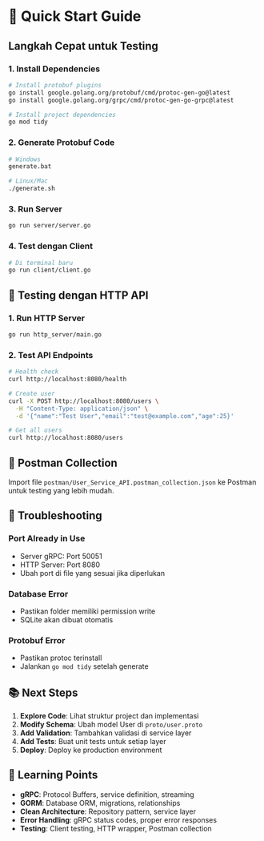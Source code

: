 # 🚀 Quick Start Guide

## Langkah Cepat untuk Testing

### 1. Install Dependencies
```bash
# Install protobuf plugins
go install google.golang.org/protobuf/cmd/protoc-gen-go@latest
go install google.golang.org/grpc/cmd/protoc-gen-go-grpc@latest

# Install project dependencies
go mod tidy
```

### 2. Generate Protobuf Code
```bash
# Windows
generate.bat

# Linux/Mac
./generate.sh
```

### 3. Run Server
```bash
go run server/server.go
```

### 4. Test dengan Client
```bash
# Di terminal baru
go run client/client.go
```

## 🧪 Testing dengan HTTP API

### 1. Run HTTP Server
```bash
go run http_server/main.go
```

### 2. Test API Endpoints
```bash
# Health check
curl http://localhost:8080/health

# Create user
curl -X POST http://localhost:8080/users \
  -H "Content-Type: application/json" \
  -d '{"name":"Test User","email":"test@example.com","age":25}'

# Get all users
curl http://localhost:8080/users
```

## 📱 Postman Collection

Import file `postman/User_Service_API.postman_collection.json` ke Postman untuk testing yang lebih mudah.

## 🔧 Troubleshooting

### Port Already in Use
- Server gRPC: Port 50051
- HTTP Server: Port 8080
- Ubah port di file yang sesuai jika diperlukan

### Database Error
- Pastikan folder memiliki permission write
- SQLite akan dibuat otomatis

### Protobuf Error
- Pastikan protoc terinstall
- Jalankan `go mod tidy` setelah generate

## 📚 Next Steps

1. **Explore Code**: Lihat struktur project dan implementasi
2. **Modify Schema**: Ubah model User di `proto/user.proto`
3. **Add Validation**: Tambahkan validasi di service layer
4. **Add Tests**: Buat unit tests untuk setiap layer
5. **Deploy**: Deploy ke production environment

## 🎯 Learning Points

- **gRPC**: Protocol Buffers, service definition, streaming
- **GORM**: Database ORM, migrations, relationships
- **Clean Architecture**: Repository pattern, service layer
- **Error Handling**: gRPC status codes, proper error responses
- **Testing**: Client testing, HTTP wrapper, Postman collection

